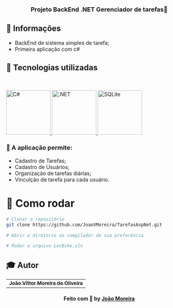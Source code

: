 <h3 align="center">
  Projeto BackEnd .NET Gerenciador de tarefas📝
</h3>

## 🔖 Informações

- BackEnd de sistema simples de tarefa;
- Primeira aplicação com c#



## 🚀 Tecnologias utilizadas 

<br/>
<p align="left">
  <a href="https://learn.microsoft.com/en-us/dotnet/csharp/" target="_blank">
    <img
      src="https://seeklogo.com/images/C/c-logo-A44DB3D53C-seeklogo.com.png"
      alt="C#"
      width="120"
      height="120"
    />
  </a>
  <a href="https://learn.microsoft.com/en-us/aspnet/core/?view=aspnetcore-7.0" target="_blank">
    <img
      src="https://upload.wikimedia.org/wikipedia/commons/thumb/e/ee/.NET_Core_Logo.svg/2048px-.NET_Core_Logo.svg.png"
      alt=".NET"
      width="120"
      height="120"
    />
  </a>
  <a href="https://www.sqlite.org/docs.html" target="_blank">
    <img
      src="https://gitlab.linphone.org/uploads/-/system/project/avatar/407/sqlite.png"
      alt="SQLite"
      width="120"
      height="120"
    />
  </a>



</p>


### :memo: A aplicação permite:

*   Cadastro de Tarefas;
*   Cadastro de Usuários;
*   Organização de tarefas diárias;
*   Vinculção de tarefa para cada usuário.

# 👷 Como rodar

```bash
# Clonar o repositório
git clone https://github.com/JoaoVMoreira/TarefasAspNet.git

# Abrir o diretorio no compilador de sua preferência

# Rodar o arquivo LocBike.sln

```


## :mortar_board: Autor

<table align="center">
    <tr>
        <td align="center">
            <a href="https://github.com/JoaoVMoreira">
                <sub><b>João Vittor Moreira de Oliveira</b></sub>
            </a>
        </td>    
    </tr>
</table>
<h4 align="center">
   Feito com 💜 by  <a href="https://www.linkedin.com/in/jvittormoreira/" target="_blank"> João Moreira </a>
</h4>